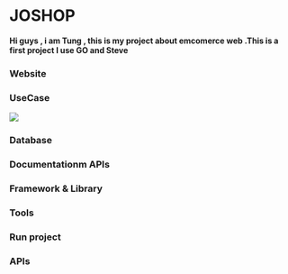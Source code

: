 # JOSHOP
**Hi guys , i am Tung , this is my project about emcomerce web .This is a first project I use GO and Steve**

### Website
### UseCase
![](image.jpg)
### Database
### Documentationm APIs
### Framework & Library
### Tools
### Run project
### APIs
